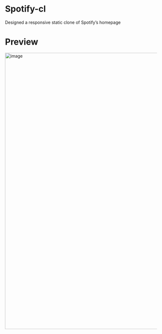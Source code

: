 # Spotify-cl
Designed a responsive static clone of Spotify’s homepage 

# Preview
<img width="1919" height="912" alt="image" src="https://github.com/user-attachments/assets/ecc87d76-98ec-476b-80ef-f410d6c8d588" />
